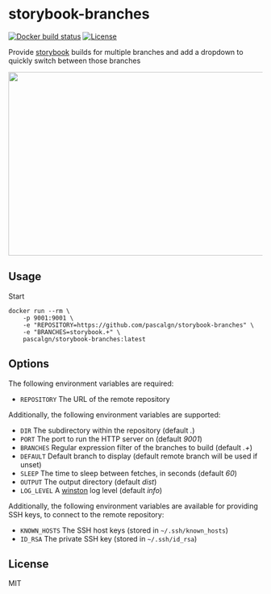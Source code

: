 # storybook-branches

[![Docker build status](https://img.shields.io/docker/build/pascalgn/storybook-branches.svg?style=flat-square)](https://hub.docker.com/r/pascalgn/storybook-branches/) [![License](https://img.shields.io/badge/license-MIT-blue.svg?style=flat-square)](https://github.com/pascalgn/storybook-branches/blob/master/LICENSE)

Provide [storybook](https://storybook.js.org/) builds for multiple branches and add a dropdown to quickly switch between those branches

<p align="center">
<img width="600" height="364" src="https://pascalgn.github.io/storybook-branches/demo.gif">
</p>

## Usage

Start 

    docker run --rm \
        -p 9001:9001 \
        -e "REPOSITORY=https://github.com/pascalgn/storybook-branches" \
        -e "BRANCHES=storybook.+" \
        pascalgn/storybook-branches:latest

## Options

The following environment variables are required:

* `REPOSITORY` The URL of the remote repository

Additionally, the following environment variables are supported:

* `DIR` The subdirectory within the repository (default _._)
* `PORT` The port to run the HTTP server on (default _9001_)
* `BRANCHES` Regular expression filter of the branches to build (default _.+_)
* `DEFAULT` Default branch to display (default remote branch will be used if unset)
* `SLEEP` The time to sleep between fetches, in seconds (default _60_)
* `OUTPUT` The output directory (default _dist_)
* `LOG_LEVEL` A [winston](https://github.com/winstonjs/winston) log level (default _info_)

Additionally, the following environment variables are available for
providing SSH keys, to connect to the remote repository:

* `KNOWN_HOSTS` The SSH host keys (stored in `~/.ssh/known_hosts`)
* `ID_RSA` The private SSH key (stored in `~/.ssh/id_rsa`)

## License

MIT
